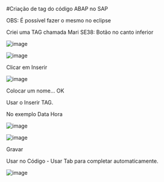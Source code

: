 #Criação de tag do código ABAP no SAP

OBS: É possível fazer o mesmo no eclipse

Criei uma TAG chamada Mari
SE38:
Botão no canto inferior

![image](https://github.com/user-attachments/assets/9d6ab7ea-7270-421d-9754-038dd9a1f871)

![image](https://github.com/user-attachments/assets/12f412af-8829-4a4b-a61f-43580df63535)

Clicar em Inserir

![image](https://github.com/user-attachments/assets/066ee0cd-0c0d-441d-aca7-1a59a19e24b4)

Colocar um nome... OK

Usar o Inserir TAG.

No exemplo Data Hora

![image](https://github.com/user-attachments/assets/bdc41bf1-2430-4b83-95d9-0a31b0fb3dac)

![image](https://github.com/user-attachments/assets/4ea620e2-7090-44f8-8bd1-5b9f9368ad31)

Gravar

Usar no Código - Usar Tab para completar automaticamente.

![image](https://github.com/user-attachments/assets/133d7aa7-d7f8-4841-bdb1-37f4435b8532)


